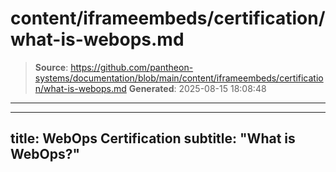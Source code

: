 # content/iframeembeds/certification/what-is-webops.md

> **Source**: https://github.com/pantheon-systems/documentation/blob/main/content/iframeembeds/certification/what-is-webops.md
> **Generated**: 2025-08-15 18:08:48

---

---
title: WebOps Certification
subtitle: "What is WebOps?"
---

<Partial file="certification-guide/what-is-webops.md" />
